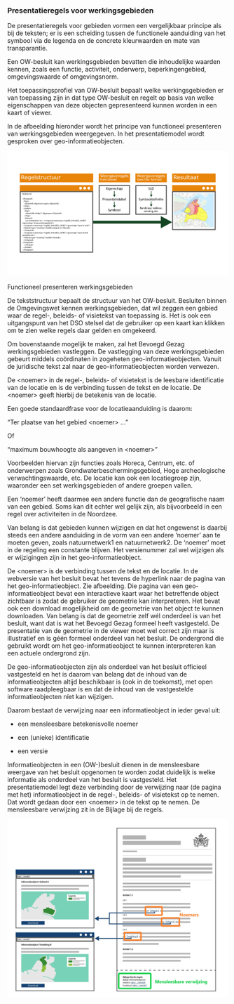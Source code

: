 ### Presentatieregels voor werkingsgebieden 

De presentatieregels voor gebieden vormen een vergelijkbaar principe als bij de
teksten; er is een scheiding tussen de functionele aanduiding van het symbool
via de legenda en de concrete kleurwaarden en mate van transparantie.

Een OW-besluit kan werkingsgebieden bevatten die inhoudelijke waarden kennen,
zoals een functie, activiteit, onderwerp, beperkingengebied, omgevingswaarde of
omgevingsnorm.

Het toepassingsprofiel van OW-besluit bepaalt welke werkingsgebieden er van
toepassing zijn in dat type OW-besluit en regelt op basis van welke
eigenschappen van deze objecten gepresenteerd kunnen worden in een kaart of
viewer.

In de afbeelding hieronder wordt het principe van functioneel presenteren van
werkingsgebieden weergegeven. In het presentatiemodel wordt gesproken over
geo-informatieobjecten.

![](media/717c75016d7813122b4833bb04821aea.jpg)

Functioneel presenteren werkingsgebieden

De tekststructuur bepaalt de structuur van het OW-besluit. Besluiten binnen de
Omgevingswet kennen werkingsgebieden, dat wil zeggen een gebied waar de regel-,
beleids- of visietekst van toepassing is. Het is ook een uitgangspunt van het
DSO stelsel dat de gebruiker op een kaart kan klikken om te zien welke regels
daar gelden en omgekeerd.

Om bovenstaande mogelijk te maken, zal het Bevoegd Gezag werkingsgebieden
vastleggen. De vastlegging van deze werkingsgebieden gebeurt middels coördinaten
in zogeheten geo-informatieobjecten. Vanuit de juridische tekst zal naar de
geo-informatieobjecten worden verwezen.

De \<noemer\> in de regel-, beleids- of visietekst is de leesbare identificatie
van de locatie en is de verbinding tussen de tekst en de locatie. De \<noemer\>
geeft hierbij de betekenis van de locatie.

Een goede standaardfrase voor de locatieaanduiding is daarom:

“Ter plaatse van het gebied \<noemer\> …”

Of

“maximum bouwhoogte als aangeven in \<noemer\>”

Voorbeelden hiervan zijn functies zoals Horeca, Centrum, etc. of onderwerpen
zoals Grondwaterbeschermingsgebied, Hoge archeologische verwachtingswaarde, etc.
De locatie kan ook een locatiegroep zijn, waaronder een set werkingsgebieden of
andere groepen vallen.

Een ‘noemer’ heeft daarmee een andere functie dan de geografische naam van een
gebied. Soms kan dit echter wel gelijk zijn, als bijvoorbeeld in een regel over
activiteiten in de Noordzee.

Van belang is dat gebieden kunnen wijzigen en dat het ongewenst is daarbij
steeds een andere aanduiding in de vorm van een andere ‘noemer’ aan te moeten
geven, zoals natuurnetwerk1 en natuurnetwerk2. De ‘noemer’ moet in de regeling
een constante blijven. Het versienummer zal wel wijzigen als er wijzigingen zijn
in het geo-informatieobject.

De \<noemer\> is de verbinding tussen de tekst en de locatie. In de webversie
van het besluit bevat het tevens de hyperlink naar de pagina van het
geo-informatieobject. Zie afbeelding. Die pagina van een geo-informatieobject
bevat een interactieve kaart waar het betreffende object zichtbaar is zodat de
gebruiker de geometrie kan interpreteren. Het bevat ook een download
mogelijkheid om de geometrie van het object te kunnen downloaden. Van belang is
dat de geometrie zelf wél onderdeel is van het besluit, want dat is wat het
Bevoegd Gezag formeel heeft vastgesteld. De presentatie van de geometrie in de
viewer moet wel correct zijn maar is illustratief en is géén formeel onderdeel
van het besluit. De ondergrond die gebruikt wordt om het geo-informatieobject te
kunnen interpreteren kan een actuele ondergrond zijn.

De geo-informatieobjecten zijn als onderdeel van het besluit officieel
vastgesteld en het is daarom van belang dat de inhoud van de informatieobjecten
altijd beschikbaar is (ook in de toekomst), met open software raadpleegbaar is
en dat de inhoud van de vastgestelde informatieobjecten níet kan wijzigen.

Daarom bestaat de verwijzing naar een informatieobject in ieder geval uit:

-   een mensleesbare betekenisvolle noemer

-   een (unieke) identificatie

-   een versie

Informatieobjecten in een (OW-)besluit dienen in de mensleesbare weergave van
het besluit opgenomen te worden zodat duidelijk is welke informatie als
onderdeel van het besluit is vastgesteld. Het presentatiemodel legt deze
verbinding door de verwijzing naar (de pagina met het) informatieobject in de
regel-, beleids- of visietekst op te nemen. Dat wordt gedaan door een \<noemer\>
in de tekst op te nemen. De mensleesbare verwijzing zit in de Bijlage bij de
regels.

![](media/bdf89be755b96dbc8d60be119cb23a07.jpg)
